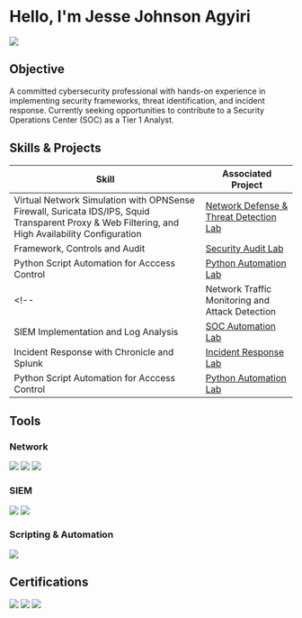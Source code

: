 # Hello, I'm Jesse Johnson Agyiri  
<a href="https://www.linkedin.com/in/jagyiri"><img src="https://img.shields.io/badge/-LinkedIn-0072b1?&style=for-the-badge&logo=linkedin&logoColor=white" /></a>

## Objective
A committed cybersecurity professional with hands-on experience in implementing security frameworks, threat identification, and incident response. Currently seeking opportunities to contribute to a Security Operations Center (SOC) as a Tier 1 Analyst.

## Skills & Projects
| Skill                                         | Associated Project         |
|-----------------------------------------------|----------------------------|
| Virtual Network Simulation with OPNSense Firewall, Suricata IDS/IPS, Squid Transparent Proxy & Web Filtering, and High Availability Configuration        | [Network Defense & Threat Detection Lab](#)     |
| Framework, Controls and Audit          | [Security Audit Lab](https://github.com/Jagyiri-Cyber/Security-Audit-Lab/blob/main/README.md) |
| Python Script Automation for Acccess Control   | [Python Automation Lab](https://github.com/Jagyiri-Cyber/Python-File-Update-Automation-Lab/blob/main/README.md)     |
<!-- | Network Traffic Monitoring and Attack Detection | [Network Security Project](#) | 
| SIEM Implementation and Log Analysis        | [SOC Automation Lab](#)     |
| Incident Response with Chronicle and Splunk   | [Incident Response Lab](#)  |
| Python Script Automation for Acccess Control   | [Python Automation Lab](https://github.com/Jagyiri-Cyber/Python-File-Update-Automation-Lab/blob/main/README.md)  |  -->

## Tools

### Network
<div>
    <img src="https://img.shields.io/badge/-Wireshark-1679A7?&style=for-the-badge&logo=Wireshark&logoColor=white" />
    <img src="https://img.shields.io/badge/-Suricata-EF3B2D?&style=for-the-badge&logo=Suricata&logoColor=white" />
    <img src="https://img.shields.io/badge/-tcpdump-0078D4?&style=for-the-badge&logo=tcpdump&logoColor=white" />
</div>

### SIEM
<div>
    <img src="https://img.shields.io/badge/-Splunk-000000?&style=for-the-badge&logo=Splunk&logoColor=white" />
    <img src="https://img.shields.io/badge/-Chronicle-000080?&style=for-the-badge&logoColor=white" />
</div>

### Scripting & Automation
<div>
    <img src="https://img.shields.io/badge/-Python-3776AB?&style=for-the-badge&logo=Python&logoColor=white" />
</div>

## Certifications
<div>
    <img src="https://img.shields.io/badge/-Google_Cybersecurity_Certificate-34A853?&style=for-the-badge&logo=Google&logoColor=white" />
    <img src="https://img.shields.io/badge/-IBM_Introduction_to_Cloud_and_Security-FF6F00?&style=for-the-badge&logo=IBM&logoColor=white" />
    <img src="https://img.shields.io/badge/-CompTIA_Security+-F79534?&style=for-the-badge&logo=CompTIA&logoColor=white" />
<br><br><br><br><br>


</div>

<!-- ## Projects
- [Detection Lab](#)
- [SOC Automation Project](#)
- [Network Security Project](#)
- [Incident Response Lab](#) -->
